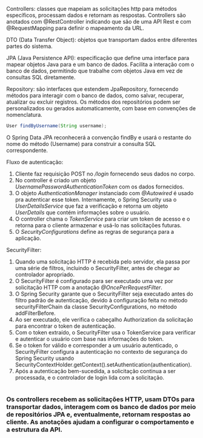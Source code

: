 Controllers: classes que mapeiam as solicitações http para métodos específicos, processam dados e retornam as respostas. Controllers são anotados com @RestController indicando que são de uma API Rest e com @RequestMapping para definir o mapeamento da URL.

DTO (Data Transfer Object): objetos que transportam dados entre diferentes partes do sistema.

JPA (Java Persistence API): especificação que define uma interface para mapear objetos Java para e um banco de dados. Facilita a interação com o banco de dados, permitindo que trabalhe com objetos Java em vez de consultas SQL diretamente.

Repository: são interfaces que estendem JpaRepository, fornecendo métodos para interagir com o banco de dados, como salvar, recuperar, atualizar ou excluir registros. Os métodos dos repositórios podem ser personalizados ou gerados automaticamente, com base em convenções de nomenclatura.
```Java
User findByUsername(String username);
```
O Spring Data JPA reconhecerá a convenção findBy e usará o restante do nome do método (Username) para construir a consulta SQL correspondente.

Fluxo de autenticação:
1. Cliente faz requisição POST no */login* fornecendo seus dados no corpo.
2. No controller é criado um objeto *UsernamePasswordAuthenticationToken* com os dados fornecidos.
3. O objeto *AuthenticationManager* instanciado com *@Autowired* é usado pra autenticar esse token. Internamente, o Spring Security usa o *UserDetailsService* que faz a verificação e retorna um objeto *UserDetails* que contém informações sobre o usuário.
4. O controller chama o *TokenService* para criar um token de acesso e o retorna para o cliente armazenar e usá-lo nas solicitações futuras.
5. O *SecurityConfigurations* define as regras de segurança para a aplicação.

SecurityFilter:
1. Quando uma solicitação HTTP é recebida pelo servidor, ela passa por uma série de filtros, incluindo o SecurityFilter, antes de chegar ao controlador apropriado.
2. O SecurityFilter é configurado para ser executado uma vez por solicitação HTTP com a anotação *@OncePerRequestFilter*.
3. O Spring Security garante que o SecurityFilter seja executado antes do filtro padrão de autenticação, devido à configuração feita no método securityFilterChain da classe SecurityConfigurations, no método addFilterBefore.
4. Ao ser executado, ele verifica o cabeçalho Authorization da solicitação para encontrar o token de autenticação.
5. Com o token extraído, o SecurityFilter usa o TokenService para verificar e autenticar o usuário com base nas informações do token.
6. Se o token for válido e corresponder a um usuário autenticado, o SecurityFilter configura a autenticação no contexto de segurança do Spring Security usando SecurityContextHolder.getContext().setAuthentication(authentication).
7. Após a autenticação bem-sucedida, a solicitação continua a ser processada, e o controlador de login lida com a solicitação.

#

### Os controllers recebem as solicitações HTTP, usam DTOs para transportar dados, interagem com os banco de dados por meio de repositórios JPA e, eventualmente, retornam respostas ao cliente. As anotações ajudam a configurar o comportamento e a estrutura da API.
